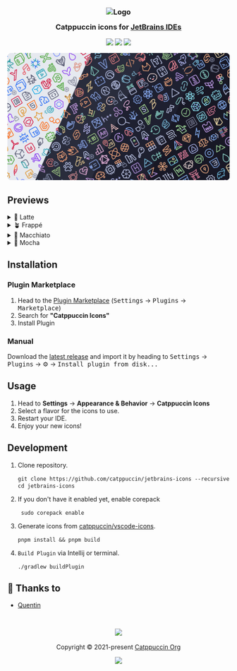 <h3 align="center">
	<img src="https://raw.githubusercontent.com/catppuccin/catppuccin/main/assets/logos/exports/1544x1544_circle.png" width="100" alt="Logo"/><br/>
	<img src="https://raw.githubusercontent.com/catppuccin/catppuccin/main/assets/misc/transparent.png" height="30" width="0px"/>
	Catppuccin icons for <a href="https://www.jetbrains.com">JetBrains IDEs</a>
	<img src="https://raw.githubusercontent.com/catppuccin/catppuccin/main/assets/misc/transparent.png" height="30" width="0px"/>
</h3>

<p align="center">
	<a href="https://github.com/catppuccin/jetbrains-icons/stargazers"><img src="https://img.shields.io/github/stars/catppuccin/jetbrains-icons?colorA=363a4f&colorB=b7bdf8&style=for-the-badge"></a>
	<a href="https://github.com/catppuccin/jetbrains-icons/issues"><img src="https://img.shields.io/github/issues/catppuccin/jetbrains-icons?colorA=363a4f&colorB=f5a97f&style=for-the-badge"></a>
	<a href="https://github.com/catppuccin/jetbrains-icons/contributors"><img src="https://img.shields.io/github/contributors/catppuccin/jetbrains-icons?colorA=363a4f&colorB=a6da95&style=for-the-badge"></a>
</p>

<p align="center">
	<img src="https://raw.githubusercontent.com/catppuccin/vscode-icons/9072c437d896dd8d7f4a8063499517ccd44a489e/assets/catwalk.webp"/>
</p>

## Previews

<details>
<summary>🌻 Latte</summary>
<img src="https://raw.githubusercontent.com/catppuccin/vscode-icons/9072c437d896dd8d7f4a8063499517ccd44a489e/assets/latte.webp"/>
</details>
<details>
<summary>🪴 Frappé</summary>
<img src="https://raw.githubusercontent.com/catppuccin/vscode-icons/9072c437d896dd8d7f4a8063499517ccd44a489e/assets/frappe.webp"/>
</details>
<details>
<summary>🌺 Macchiato</summary>
<img src="https://raw.githubusercontent.com/catppuccin/vscode-icons/9072c437d896dd8d7f4a8063499517ccd44a489e/assets/macchiato.webp"/>
</details>
<details>
<summary>🌿 Mocha</summary>
<img src="https://raw.githubusercontent.com/catppuccin/vscode-icons/9072c437d896dd8d7f4a8063499517ccd44a489e/assets/mocha.webp"/>
</details>

## Installation

### Plugin Marketplace

1. Head to the [Plugin Marketplace](https://plugins.jetbrains.com/) (<kbd>Settings</kbd> → <kbd>Plugins</kbd> → <kbd>
   Marketplace</kbd>)
2. Search for **"Catppuccin Icons"**
3. Install Plugin

### Manual

Download the [latest release](https://github.com/catppuccin/jetbrains-icons/releases/latest) and import it by heading
to <kbd>
Settings</kbd> → <kbd>Plugins</kbd> → ⚙️ → <kbd>Install plugin from disk...</kbd>

## Usage

1. Head to **Settings** → **Appearance & Behavior** → **Catppuccin Icons**
2. Select a flavor for the icons to use.
3. Restart your IDE.
4. Enjoy your new icons!

## Development

1. Clone repository.

   ```shell
   git clone https://github.com/catppuccin/jetbrains-icons --recursive
   cd jetbrains-icons
   ```

2. If you don't have it enabled yet, enable corepack

   ```shell
    sudo corepack enable
   ```

3. Generate icons from [catppuccin/vscode-icons](https://github.com/catppuccin/vscode-icons).

   ```shell
   pnpm install && pnpm build
   ```

4. `Build Plugin` via Intellij or terminal.

   ```shell
   ./gradlew buildPlugin
   ```

## 💝 Thanks to

- [Quentin](https://github.com/quentinguidee)

&nbsp;

<p align="center">
	<img src="https://raw.githubusercontent.com/catppuccin/catppuccin/main/assets/footers/gray0_ctp_on_line.svg?sanitize=true" />
</p>

<p align="center">
	Copyright &copy; 2021-present <a href="https://github.com/catppuccin" target="_blank">Catppuccin Org</a>
</p>

<p align="center">
	<a href="https://github.com/catppuccin/catppuccin/blob/main/LICENSE"><img src="https://img.shields.io/static/v1.svg?style=for-the-badge&label=License&message=MIT&logoColor=d9e0ee&colorA=363a4f&colorB=b7bdf8"/></a>
</p>
